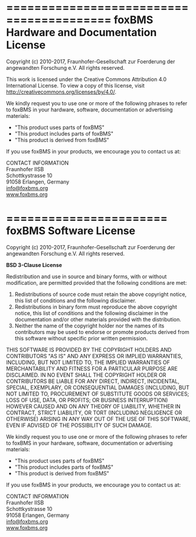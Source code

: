 =========================================
foxBMS Hardware and Documentation License
=========================================

Copyright (c) 2010-2017, Fraunhofer-Gesellschaft zur Foerderung der angewandten Forschung e.V.
All rights reserved.

This work is licensed under the Creative Commons Attribution 4.0 International License. To view a copy of this license, visit http://creativecommons.org/licenses/by/4.0/.

We kindly request you to use one or more of the following phrases to refer to foxBMS in your hardware, software, documentation or advertising materials:

* "This product uses parts of foxBMS"
* "This product includes parts of foxBMS"
* "This product is derived from foxBMS"

If you use foxBMS in your products, we encourage you to contact us at:

CONTACT INFORMATION    
Fraunhofer IISB    
Schottkystrasse 10    
91058 Erlangen, Germany    
info@foxbms.org    
www.foxbms.org





=======================
foxBMS Software License
=======================

Copyright (c) 2010-2017, Fraunhofer-Gesellschaft zur Foerderung der angewandten Forschung e.V.
All rights reserved.

**BSD 3-Clause License**

Redistribution and use in source and binary forms, with or without modification, are permitted provided that the following conditions are met:

1.    Redistributions of source code must retain the above copyright notice, this list of conditions and the following disclaimer.
2.    Redistributions in binary form must reproduce the above copyright notice, this list of conditions and the following disclaimer in the documentation and/or other materials provided with the distribution.
3.    Neither the name of the copyright holder nor the names of its contributors may be used to endorse or promote products derived from this software without specific prior written permission.

THIS SOFTWARE IS PROVIDED BY THE COPYRIGHT HOLDERS AND CONTRIBUTORS "AS IS" AND ANY EXPRESS OR IMPLIED WARRANTIES, INCLUDING, BUT NOT LIMITED TO, THE IMPLIED WARRANTIES OF MERCHANTABILITY AND FITNESS FOR A PARTICULAR PURPOSE ARE DISCLAIMED. IN NO EVENT SHALL THE COPYRIGHT HOLDER OR CONTRIBUTORS BE LIABLE FOR ANY DIRECT, INDIRECT, INCIDENTAL, SPECIAL, EXEMPLARY, OR CONSEQUENTIAL DAMAGES (INCLUDING, BUT NOT LIMITED TO, PROCUREMENT OF SUBSTITUTE GOODS OR SERVICES; LOSS OF USE, DATA, OR PROFITS; OR BUSINESS INTERRUPTION) HOWEVER CAUSED AND ON ANY THEORY OF LIABILITY, WHETHER IN CONTRACT, STRICT LIABILITY, OR TORT (INCLUDING NEGLIGENCE OR OTHERWISE) ARISING IN ANY WAY OUT OF THE USE OF THIS SOFTWARE, EVEN IF ADVISED OF THE POSSIBILITY OF SUCH DAMAGE.

We kindly request you to use one or more of the following phrases to refer to foxBMS in your hardware, software, documentation or advertising materials:

* "This product uses parts of foxBMS"
* "This product includes parts of foxBMS"
* "This product is derived from foxBMS"

If you use foxBMS in your products, we encourage you to contact us at:

CONTACT INFORMATION    
Fraunhofer IISB    
Schottkystrasse 10    
91058 Erlangen, Germany    
info@foxbms.org    
www.foxbms.org
